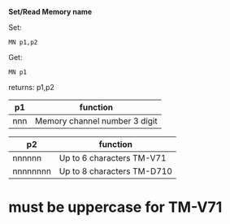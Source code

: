 __Set/Read Memory name__

Set:

	MN p1,p2

Get:

	MN p1

returns: p1,p2

|p1|function|
|---|---|
|nnn|Memory channel number 3 digit

|p2|function|
|---|---|
|nnnnnn|Up to 6 characters TM-V71
|nnnnnnnn|Up to 8 characters TM-D710

# must be uppercase for TM-V71


